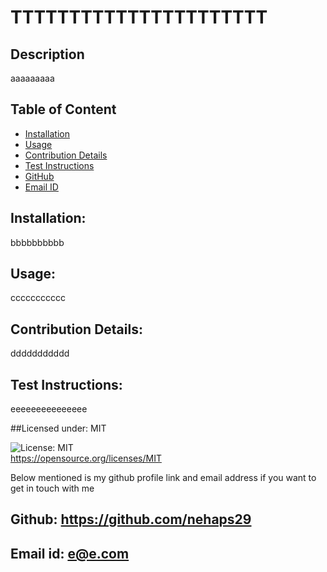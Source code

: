 # TTTTTTTTTTTTTTTTTTTTTT
  ## Description
  aaaaaaaaa
  ## Table of Content

  - [Installation](#installation)
  - [Usage](#usage)
  - [Contribution Details](#contribution-details)
  - [Test Instructions](#test-instructions) 
  - [GitHub](#github)
  - [Email ID](#email-id)

  ## Installation: 
  bbbbbbbbbb
  ## Usage:
  ccccccccccc
  ## Contribution Details: 
  ddddddddddd
  ## Test Instructions: 
  eeeeeeeeeeeeeee

  ##Licensed under: MIT

  ![License: MIT](https://img.shields.io/badge/License-MIT-yellow.svg)    
  https://opensource.org/licenses/MIT 

  
  Below mentioned is my github profile link and email address if you want to get in touch with me
  ## Github: https://github.com/nehaps29
  ## Email id: e@e.com
  

